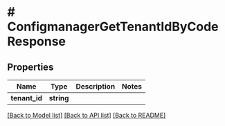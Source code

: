 # # ConfigmanagerGetTenantIdByCodeResponse


## Properties


Name | Type | Description | Notes
------------ | ------------- | ------------- | -------------
**tenant_id**| **string** |   |


[[Back to Model list]](../../README.md#models) [[Back to API list]](../../README.md#endpoints) [[Back to README]](../../README.md)